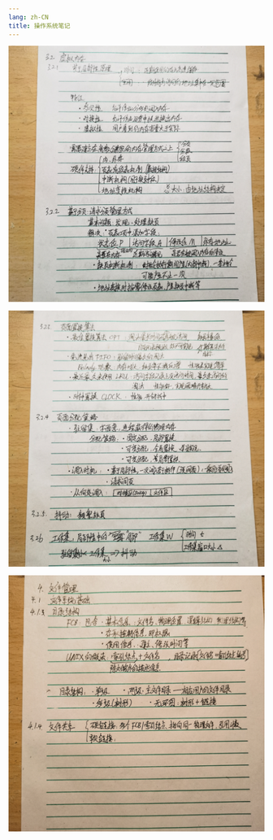 ```yaml
---
lang: zh-CN
title: 操作系统笔记
---
```


![1](./assets/IMG_20211102_203153.jpg)

![2](./assets/IMG_20211102_203207.jpg)

![3](./assets/IMG_20211102_203220.jpg)
